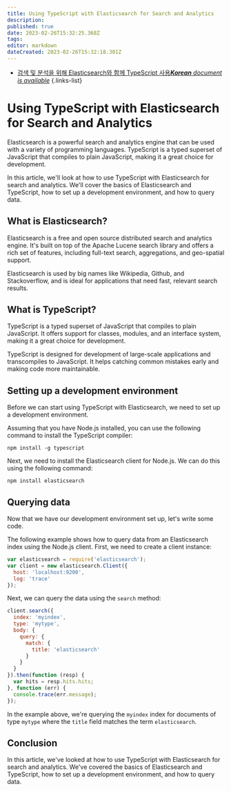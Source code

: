 ```yaml
---
title: Using TypeScript with Elasticsearch for Search and Analytics
description: 
published: true
date: 2023-02-26T15:32:25.368Z
tags: 
editor: markdown
dateCreated: 2023-02-26T15:32:18.301Z
---
```


- [검색 및 분석을 위해 Elasticsearch와 함께 TypeScript 사용***Korean** document is available*](/ko/Knowledge-base/TypeScript/using-typescript-with-elasticsearch-for-search-and-analytics)
{.links-list}


# Using TypeScript with Elasticsearch for Search and Analytics

Elasticsearch is a powerful search and analytics engine that can be used with a variety of programming languages. TypeScript is a typed superset of JavaScript that compiles to plain JavaScript, making it a great choice for development.

In this article, we'll look at how to use TypeScript with Elasticsearch for search and analytics. We'll cover the basics of Elasticsearch and TypeScript, how to set up a development environment, and how to query data.

## What is Elasticsearch?

Elasticsearch is a free and open source distributed search and analytics engine. It's built on top of the Apache Lucene search library and offers a rich set of features, including full-text search, aggregations, and geo-spatial support.

Elasticsearch is used by big names like Wikipedia, Github, and Stackoverflow, and is ideal for applications that need fast, relevant search results.

## What is TypeScript?

TypeScript is a typed superset of JavaScript that compiles to plain JavaScript. It offers support for classes, modules, and an interface system, making it a great choice for development.

TypeScript is designed for development of large-scale applications and transcompiles to JavaScript. It helps catching common mistakes early and making code more maintainable.

## Setting up a development environment

Before we can start using TypeScript with Elasticsearch, we need to set up a development environment.

Assuming that you have Node.js installed, you can use the following command to install the TypeScript compiler:

```
npm install -g typescript
```

Next, we need to install the Elasticsearch client for Node.js. We can do this using the following command:

```
npm install elasticsearch
```

## Querying data

Now that we have our development environment set up, let's write some code.

The following example shows how to query data from an Elasticsearch index using the Node.js client. First, we need to create a client instance:

```javascript
var elasticsearch = require('elasticsearch');
var client = new elasticsearch.Client({
  host: 'localhost:9200',
  log: 'trace'
});
```

Next, we can query the data using the `search` method:

```javascript
client.search({
  index: 'myindex',
  type: 'mytype',
  body: {
    query: {
      match: {
        title: 'elasticsearch'
      }
    }
  }
}).then(function (resp) {
  var hits = resp.hits.hits;
}, function (err) {
  console.trace(err.message);
});
```

In the example above, we're querying the `myindex` index for documents of type `mytype` where the `title` field matches the term `elasticsearch`.

## Conclusion

In this article, we've looked at how to use TypeScript with Elasticsearch for search and analytics. We've covered the basics of Elasticsearch and TypeScript, how to set up a development environment, and how to query data.